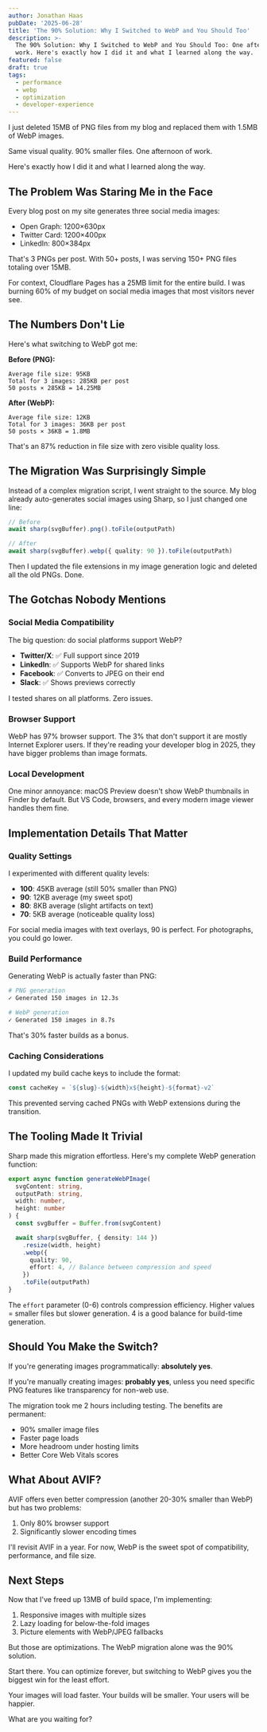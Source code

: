 ```yaml
---
author: Jonathan Haas
pubDate: '2025-06-28'
title: 'The 90% Solution: Why I Switched to WebP and You Should Too'
description: >-
  The 90% Solution: Why I Switched to WebP and You Should Too: One afternoon of
  work. Here's exactly how I did it and what I learned along the way.
featured: false
draft: true
tags:
  - performance
  - webp
  - optimization
  - developer-experience
---
```


I just deleted 15MB of PNG files from my blog and replaced them with 1.5MB of WebP images.

Same visual quality. 90% smaller files. One afternoon of work.

Here's exactly how I did it and what I learned along the way.

## The Problem Was Staring Me in the Face

Every blog post on my site generates three social media images:

- Open Graph: 1200×630px
- Twitter Card: 1200×400px
- LinkedIn: 800×384px

That's 3 PNGs per post. With 50+ posts, I was serving 150+ PNG files totaling over 15MB.

For context, Cloudflare Pages has a 25MB limit for the entire build. I was burning 60% of my budget on social media images that most visitors never see.

## The Numbers Don't Lie

Here's what switching to WebP got me:

**Before (PNG):**

```text
Average file size: 95KB
Total for 3 images: 285KB per post
50 posts × 285KB = 14.25MB
```

**After (WebP):**

```text
Average file size: 12KB
Total for 3 images: 36KB per post
50 posts × 36KB = 1.8MB
```

That's an 87% reduction in file size with zero visible quality loss.

## The Migration Was Surprisingly Simple

Instead of a complex migration script, I went straight to the source. My blog already auto-generates social images using Sharp, so I just changed one line:

```typescript
// Before
await sharp(svgBuffer).png().toFile(outputPath)

// After
await sharp(svgBuffer).webp({ quality: 90 }).toFile(outputPath)
```

Then I updated the file extensions in my image generation logic and deleted all the old PNGs. Done.

## The Gotchas Nobody Mentions

### Social Media Compatibility

The big question: do social platforms support WebP?

- **Twitter/X**: ✅ Full support since 2019
- **LinkedIn**: ✅ Supports WebP for shared links
- **Facebook**: ✅ Converts to JPEG on their end
- **Slack**: ✅ Shows previews correctly

I tested shares on all platforms. Zero issues.

### Browser Support

WebP has 97% browser support. The 3% that don't support it are mostly Internet Explorer users. If they're reading your developer blog in 2025, they have bigger problems than image formats.

### Local Development

One minor annoyance: macOS Preview doesn't show WebP thumbnails in Finder by default. But VS Code, browsers, and every modern image viewer handles them fine.

## Implementation Details That Matter

### Quality Settings

I experimented with different quality levels:

- **100**: 45KB average (still 50% smaller than PNG)
- **90**: 12KB average (my sweet spot)
- **80**: 8KB average (slight artifacts on text)
- **70**: 5KB average (noticeable quality loss)

For social media images with text overlays, 90 is perfect. For photographs, you could go lower.

### Build Performance

Generating WebP is actually faster than PNG:

```bash
# PNG generation
✓ Generated 150 images in 12.3s

# WebP generation
✓ Generated 150 images in 8.7s
```

That's 30% faster builds as a bonus.

### Caching Considerations

I updated my build cache keys to include the format:

```typescript
const cacheKey = `${slug}-${width}x${height}-${format}-v2`
```

This prevented serving cached PNGs with WebP extensions during the transition.

## The Tooling Made It Trivial

Sharp made this migration effortless. Here's my complete WebP generation function:

```typescript
export async function generateWebPImage(
  svgContent: string,
  outputPath: string,
  width: number,
  height: number
) {
  const svgBuffer = Buffer.from(svgContent)

  await sharp(svgBuffer, { density: 144 })
    .resize(width, height)
    .webp({
      quality: 90,
      effort: 4, // Balance between compression and speed
    })
    .toFile(outputPath)
}
```

The `effort` parameter (0-6) controls compression efficiency. Higher values = smaller files but slower generation. 4 is a good balance for build-time generation.

## Should You Make the Switch?

If you're generating images programmatically: **absolutely yes**.

If you're manually creating images: **probably yes**, unless you need specific PNG features like transparency for non-web use.

The migration took me 2 hours including testing. The benefits are permanent:

- 90% smaller image files
- Faster page loads
- More headroom under hosting limits
- Better Core Web Vitals scores

## What About AVIF?

AVIF offers even better compression (another 20-30% smaller than WebP) but has two problems:

1. Only 80% browser support
2. Significantly slower encoding times

I'll revisit AVIF in a year. For now, WebP is the sweet spot of compatibility, performance, and file size.

## Next Steps

Now that I've freed up 13MB of build space, I'm implementing:

1. Responsive images with multiple sizes
2. Lazy loading for below-the-fold images
3. Picture elements with WebP/JPEG fallbacks

But those are optimizations. The WebP migration alone was the 90% solution.

Start there. You can optimize forever, but switching to WebP gives you the biggest win for the least effort.

Your images will load faster. Your builds will be smaller. Your users will be happier.

What are you waiting for?
